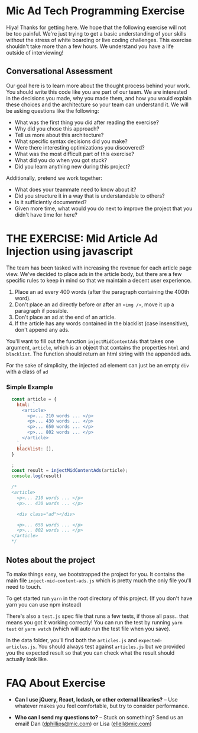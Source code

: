 # Mic Ad Tech Programming Exercise

Hiya! Thanks for getting here. We hope that the following exercise will not be too painful. We're just trying to get a basic understanding of your skills without the stress of white boarding or live coding challenges. This exercise shouldn't take more than a few hours. We understand you have a life outside of interviewing!

## Conversational Assessment

Our goal here is to learn more about the thought process behind your work. You should write this code like you are part of our team. We are interested in the decisions you made, why you made them, and how you would explain these choices and the architecture so your team can understand it. We will be asking questions like the following:

* What was the first thing you did after reading the exercise?
* Why did you chose this approach?
* Tell us more about this architecture?
* What specific syntax decisions did you make?
* Were there interesting optimizations you discovered?
* What was the most difficult part of this exercise?
* What did you do when you got stuck?
* Did you learn anything new during this project?

Additionally, pretend we work together:

* What does your teammate need to know about it?
* Did you structure it in a way that is understandable to others?
* Is it sufficiently documented?
* Given more time, what would you do next to improve the project that you didn't have time for here?

# THE EXERCISE: Mid Article Ad Injection using javascript

The team has been tasked with increasing the revenue for each article page view.
We've decided to place ads in the article body, but there are a few specific rules to keep in mind so that we maintain a decent user experience.

1. Place an ad every 400 words (after the paragraph containing the 400th word).
2. Don't place an ad directly before or after an `<img />`, move it up a paragraph if possible.
3. Don't place an ad at the end of an article.
4. If the article has any words contained in the blacklist (case insensitive), don't append any ads.

You'll want to fill out the function `injectMidContentAds` that takes one argument, `article`, which is an object that contains the properties `html` and `blacklist`. The function should return an html string with the appended ads.

For the sake of simplicity, the injected ad element can just be an empty `div` with a class of `ad`


### Simple Example

```js
  const article = {
    html: `
      <article>
        <p>... 210 words ... </p>
        <p>... 430 words ... </p>
        <p>... 650 words ... </p>
        <p>... 802 words ... </p>
      </article>
    `,
    blacklist: [],
  }

  ;
  const result = injectMidContentAds(article);
  console.log(result)

  /*
  <article>
    <p>... 210 words ... </p>
    <p>... 430 words ... </p>

    <div class="ad"></div>

    <p>... 650 words ... </p>
    <p>... 802 words ... </p>
  </article>
  */
```
## Notes about the project
To make things easy, we bootstrapped the project for you. It contains the main file `inject-mid-content-ads.js` which is pretty much the only file you'll need to touch.

To get started run `yarn` in the root directory of this project. (If you don't have yarn you can use npm instead)

There's also a `test.js` spec file that runs a few tests, if those all pass.. that means you got it working correctly! You can run the test by running `yarn test` or `yarn watch` (which will auto run the test file when you save).

In the data folder, you'll find both the `articles.js` and `expected-articles.js`. You should always test against `articles.js` but we provided you the expected result so that you can check what the result should actually look like.


# FAQ About Exercise

* **Can I use jQuery, React, lodash, or other external libraries?** – Use whatever makes you feel comfortable, but try to consider performance.

* **Who can I send my questions to?** – Stuck on something? Send us an email! Dan (dphillips@mic.com) or Lisa (ellell@mic.com)
